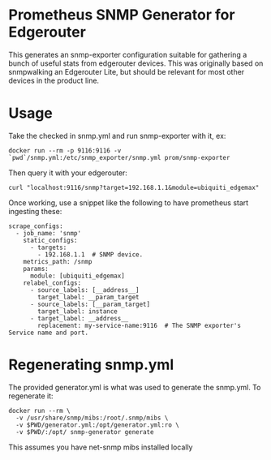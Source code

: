 # Prometheus SNMP Generator for Edgerouter

This generates an snmp-exporter configuration suitable for gathering a bunch of useful stats from edgerouter devices.
This was originally based on snmpwalking an Edgerouter Lite, but should be relevant for most other devices in the product line.

# Usage

Take the checked in snmp.yml and run snmp-exporter with it, ex:

```
docker run --rm -p 9116:9116 -v `pwd`/snmp.yml:/etc/snmp_exporter/snmp.yml prom/snmp-exporter
```

Then query it with your edgerouter:

`curl "localhost:9116/snmp?target=192.168.1.1&module=ubiquiti_edgemax"`

Once working, use a snippet like the following to have prometheus start ingesting these:

```
scrape_configs:
  - job_name: 'snmp'
    static_configs:
      - targets:
        - 192.168.1.1  # SNMP device.
    metrics_path: /snmp
    params:
      module: [ubiquiti_edgemax]
    relabel_configs:
      - source_labels: [__address__]
        target_label: __param_target
      - source_labels: [__param_target]
        target_label: instance
      - target_label: __address__
        replacement: my-service-name:9116  # The SNMP exporter's Service name and port.
```

# Regenerating snmp.yml

The provided generator.yml is what was used to generate the snmp.yml.  To regenerate it:

```
docker run --rm \
  -v /usr/share/snmp/mibs:/root/.snmp/mibs \
  -v $PWD/generator.yml:/opt/generator.yml:ro \
  -v $PWD/:/opt/ snmp-generator generate
```

This assumes you have net-snmp mibs installed locally
